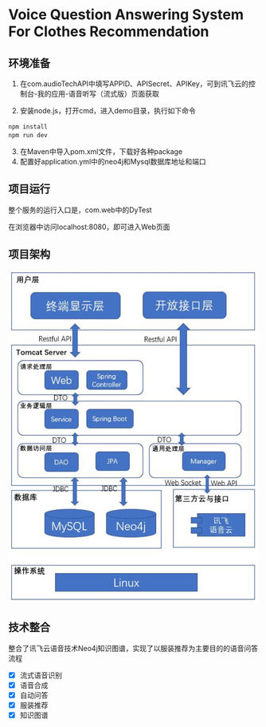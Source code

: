 # Voice Question Answering System For Clothes Recommendation

## 环境准备

1. 在com.audioTechAPI中填写APPID、APISecret、APIKey，可到讯飞云的控制台-我的应用-语音听写（流式版）页面获取

2. 安装node.js，打开cmd，进入demo目录，执行如下命令

 ```cmd
 npm install
 npm run dev
 ```
3. 在Maven中导入pom.xml文件，下载好各种package
4. 配置好application.yml中的neo4j和Mysql数据库地址和端口

## 项目运行

整个服务的运行入口是，com.web中的DyTest

在浏览器中访问localhost:8080，即可进入Web页面

## 项目架构

![1593068334586](https://github.com/alexdyysp/VQASystemForClothesRecommend/blob/master/img/archt.JPG)



## 技术整合

整合了讯飞云语音技术Neo4j知识图谱，实现了以服装推荐为主要目的的语音问答流程

- [x]  流式语音识别
- [x] 语音合成
- [x] 自动问答
- [x] 服装推荐
- [x] 知识图谱
